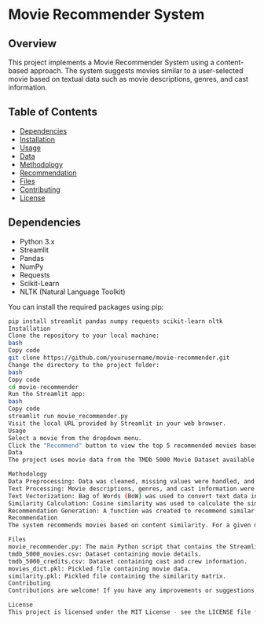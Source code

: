 # Movie Recommender System

## Overview
This project implements a Movie Recommender System using a content-based approach. The system suggests movies similar to a user-selected movie based on textual data such as movie descriptions, genres, and cast information.

## Table of Contents
- [Dependencies](#dependencies)
- [Installation](#installation)
- [Usage](#usage)
- [Data](#data)
- [Methodology](#methodology)
- [Recommendation](#recommendation)
- [Files](#files)
- [Contributing](#contributing)
- [License](#license)

## Dependencies
- Python 3.x
- Streamlit
- Pandas
- NumPy
- Requests
- Scikit-Learn
- NLTK (Natural Language Toolkit)

You can install the required packages using pip:
```bash
pip install streamlit pandas numpy requests scikit-learn nltk
Installation
Clone the repository to your local machine:
bash
Copy code
git clone https://github.com/yourusername/movie-recommender.git
Change the directory to the project folder:
bash
Copy code
cd movie-recommender
Run the Streamlit app:
bash
Copy code
streamlit run movie_recommender.py
Visit the local URL provided by Streamlit in your web browser.
Usage
Select a movie from the dropdown menu.
Click the "Recommend" button to view the top 5 recommended movies based on similarity to the selected movie.
Data
The project uses movie data from the TMDb 5000 Movie Dataset available on Kaggle. It consists of movie details, cast, and crew information.

Methodology
Data Preprocessing: Data was cleaned, missing values were handled, and relevant features were selected.
Text Processing: Movie descriptions, genres, and cast information were processed to create tags for each movie.
Text Vectorization: Bag of Words (BoW) was used to convert text data into numerical features.
Similarity Calculation: Cosine similarity was used to calculate the similarity between movies.
Recommendation Generation: A function was created to recommend similar movies based on user input.
Recommendation
The system recommends movies based on content similarity. For a given movie, it suggests movies with similar textual content, such as plot descriptions, genres, and cast.

Files
movie_recommender.py: The main Python script that contains the Streamlit app and recommendation logic.
tmdb_5000_movies.csv: Dataset containing movie details.
tmdb_5000_credits.csv: Dataset containing cast and crew information.
movies_dict.pkl: Pickled file containing movie data.
similarity.pkl: Pickled file containing the similarity matrix.
Contributing
Contributions are welcome! If you have any improvements or suggestions, please open an issue or create a pull request.

License
This project is licensed under the MIT License - see the LICENSE file for details.
